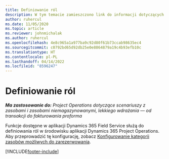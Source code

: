 ```yaml
---
title: Definiowanie ról
description: W tym temacie zamieszczono link do informacji dotyczących sposobu konfigurowania kategorii zasobów możliwych do zarezerwowania.
author: ruhercul
ms.date: 11/05/2020
ms.topic: article
ms.reviewer: johnmichalak
ms.author: ruhercul
ms.openlocfilehash: 4e8c965a1a977ba9c92d80f61b73ccab98635ec4
ms.sourcegitcommit: c0792bd65d92db25e0e8864879a19c4b93efb10c
ms.translationtype: HT
ms.contentlocale: pl-PL
ms.lasthandoff: 04/14/2022
ms.locfileid: "8596247"
---
```

# <a name="define-roles"></a>Definiowanie ról

_**Ma zastosowanie do:** Project Operations dotyczące scenariuszy z zasobami i zasobami niemagazynowanymi, lekkiego wdrażania — od transakcji do fakturowania proforma_

Funkcje dostępne w aplikacji Dynamics 365 Field Service służą do definiowania ról w środowisku aplikacji Dynamics 365 Project Operations. Aby przeprowadzić tę konfigurację, zobacz [Konfigurowanie kategorii zasobów możliwych do zarezerwowania](/dynamics365/field-service/set-up-bookable-resource-categories).


[!INCLUDE[footer-include](../includes/footer-banner.md)]
